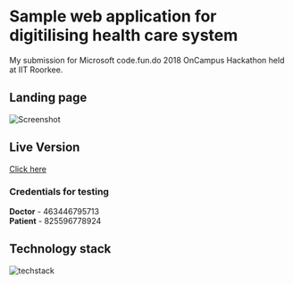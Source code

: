 # Sample web application for digitilising health care system

My submission for Microsoft code.fun.do 2018 OnCampus Hackathon held at IIT Roorkee.

## Landing page

![Screenshot](https://i.imgur.com/dCjS8qf.png)

## Live Version

[Click here](http://188.166.225.202/William-Harvey/)

### Credentials for testing

**Doctor** - 463446795713 <br>
**Patient** - 825596778924

## Technology stack

![techstack](https://i.imgur.com/zkGzOuF.png)
